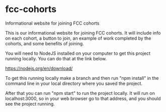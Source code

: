 # fcc-cohorts
Informational website for joining FCC cohorts

This is our informational website for joining FCC cohorts. It will include info on each cohort, a button to join, an example of work completed by the cohorts, and some benefits of joining.

You will need to NodeJS installed on your computer to get this project running locally. You can do that at the link below.

https://nodejs.org/en/download/

To get this running locally make a branch and then run "npm install" in the command line in your local directory where you saved the project.

After that you can run "npm start" to run the project locally. It will run on localhost:3000, so in your web browser go to that address, and you should see the project running.
